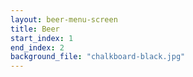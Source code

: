 ```yaml
---
layout: beer-menu-screen
title: Beer
start_index: 1
end_index: 2
background_file: "chalkboard-black.jpg"
---
```

